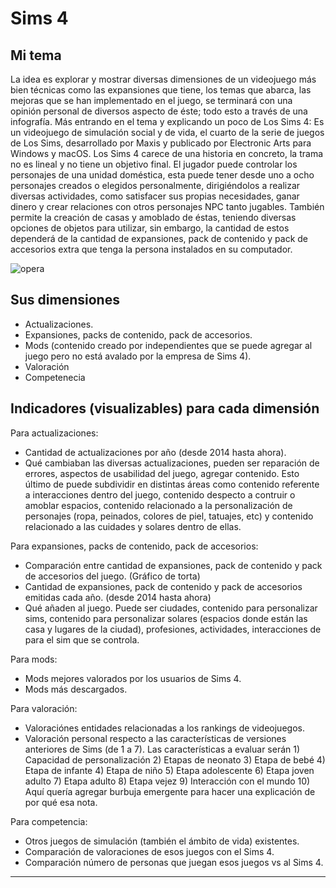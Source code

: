 # Sims 4

## Mi tema

La idea es explorar y mostrar diversas dimensiones de un videojuego más bien técnicas como las expansiones que tiene, los temas que abarca, las mejoras que se han implementado en el juego, se terminará con una opinión personal de diversos aspecto de éste; todo esto a través de una infografía. Más entrando en el tema y explicando un poco de Los Sims 4: Es un videojuego de simulación social y de vida, el cuarto de la serie de juegos de Los Sims, desarrollado por Maxis y publicado por Electronic Arts para Windows y macOS. Los Sims 4 carece de una historia en concreto, la trama no es lineal y no tiene un objetivo final. El jugador puede controlar los personajes de una unidad doméstica, esta puede tener desde uno a ocho personajes creados o elegidos personalmente, dirigiéndolos a realizar diversas actividades, como satisfacer sus propias necesidades, ganar dinero y crear relaciones con otros personajes NPC tanto jugables. También permite la creación de casas y amoblado de éstas, teniendo diversas opciones de objetos para utilizar, sin embargo, la cantidad de estos dependerá de la cantidad de expansiones, pack de contenido y pack de accesorios extra que tenga la persona instalados en su computador.

![opera](https://raw.githubusercontent.com/Trinidad-Forster/Clases_finales/main/sims.jpeg)

## Sus dimensiones
- Actualizaciones. 
- Expansiones, packs de contenido, pack de accesorios.
- Mods (contenido creado por independientes que se puede agregar al juego pero no está avalado por la empresa de Sims 4).
- Valoración
- Competenecia

## Indicadores (visualizables) para cada dimensión

Para actualizaciones:

- Cantidad de actualizaciones por año (desde 2014 hasta ahora).
- Qué cambiaban las diversas actualizaciones, pueden ser reparación de errores, aspectos de usabilidad del juego, agregar contenido. Esto último de puede subdividir en distintas áreas como contenido referente a interacciones dentro del juego, contenido despecto a contruir o amoblar espacios, contenido relacionado a la personalización de personajes (ropa, peinados, colores de piel, tatuajes, etc) y contenido relacionado a las cuidades y solares dentro de ellas.

Para expansiones, packs de contenido, pack de accesorios:

- Comparación entre cantidad de expansiones, pack de contenido y pack de accesorios del juego. (Gráfico de torta)
- Cantidad de expansiones, pack de contenido y pack de accesorios emitidas cada año. (desde 2014 hasta ahora)
- Qué añaden al juego. Puede ser ciudades, contenido para personalizar sims, contenido para personalizar solares (espacios donde están las casa y lugares de la ciudad), profesiones, actividades, interacciones de para el sim que se controla.

Para mods: 

- Mods mejores valorados por los usuarios de Sims 4.
- Mods más descargados.

Para valoración:

- Valoraciónes entidades relacionadas a los rankings de videojuegos. 
- Valoración personal respecto a las características de versiones anteriores de Sims (de 1 a 7). Las características a evaluar serán 1) Capacidad de personalización 2) Etapas de neonato 3) Etapa de bebé 4) Etapa de infante 4) Etapa de niño 5) Etapa adolescente 6) Etapa joven adulto 7) Etapa adulto 8) Etapa vejez 9) Interacción con el mundo 10) Aquí quería agregar burbuja emergente para hacer una explicación de por qué esa nota.

Para competencia:

- Otros juegos de simulación (también el ámbito de vida) existentes.
- Comparación de valoraciones de esos juegos con el Sims 4.
- Comparación número de personas que juegan esos juegos vs al Sims 4.

- - - - - - - 

